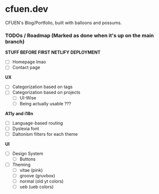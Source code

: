 # cfuen.dev

CFUEN's Blog/Portfolio, built with balloons and possums. 

### TODOs / Roadmap (Marked as done when it's up on the main branch)

**STUFF BEFORE FIRST NETLIFY DEPLOYMENT**

- [ ] Homepage lmao
- [ ] Contact page

**UX**

- [ ] Categorization based on tags
- [ ] Categorization based on projects
	- [ ] UI-Wise
	- [ ] Being actually usable ???

**A11y and i18n**

- [ ] Language-based routing
- [ ] Dyslexia font
- [ ] Daltonism filters for each theme

**UI**

- [ ] Design System
	- [ ] Buttons
- [ ] Theming
	- [ ] vitae (pink)
	- [ ] groove (gruvbox)
	- [ ] normal (old yt colors)
	- [ ] ueb (ueb colors)

